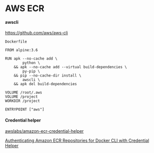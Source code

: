 # AWS ECR

#### awscli

https://github.com/aws/aws-cli

`Dockerfile`

```
FROM alpine:3.6

RUN apk --no-cache add \
        python \
    && apk --no-cache add --virtual build-dependencies \
        py-pip \
    && pip --no-cache-dir install \
        awscli \
    && apk del build-dependencies

VOLUME /root/.aws
VOLUME /project
WORKDIR /project

ENTRYPOINT ["aws"]
```

#### Credential helper

[awslabs/amazon-ecr-credential-helper](https://github.com/awslabs/amazon-ecr-credential-helper)

[Authenticating Amazon ECR Repositories for Docker CLI with Credential Helper](https://aws.amazon.com/ru/blogs/compute/authenticating-amazon-ecr-repositories-for-docker-cli-with-credential-helper/)
